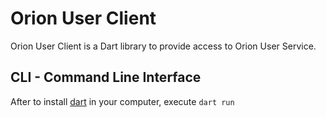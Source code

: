 # Orion User Client

Orion User Client is a Dart library to provide access to Orion User Service.

## CLI - Command Line Interface

After to install [dart](https://dart.dev) in your computer, execute `dart run`